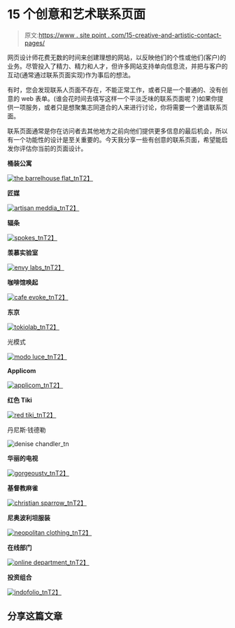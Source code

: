 # 15 个创意和艺术联系页面

> 原文:[https://www . site point . com/15-creative-and-artistic-contact-pages/](https://www.sitepoint.com/15-creative-and-artistic-contact-pages/)

网页设计师花费无数的时间来创建理想的网站，以反映他们的个性或他们(客户)的业务。尽管投入了精力、精力和人才，但许多网站支持单向信息流，并把与客户的互动(通常通过联系页面实现)作为事后的想法。

有时，您会发现联系人页面不存在，不能正常工作，或者只是一个普通的、没有创意的 web 表单。(谁会花时间去填写这样一个平淡乏味的联系页面呢？)如果你提供一项服务，或者只是想聚集志同道合的人来进行讨论，你将需要一个邀请联系页面。

联系页面通常是你在访问者去其他地方之前向他们提供更多信息的最后机会，所以有一个功能性的设计是至关重要的。今天我分享一些有创意的联系页面，希望能启发你评估你当前的页面设计。

**桶装公寓**

[![the barrelhouse flat_tn](../Images/9f3c3d44eb841478351f9c74205af7e0.png)T2】](http://thebarrelhouseflat.com/contact)

**匠媒**

[![artisan meddia_tn](../Images/42533b70e217b6be1763800e9981a220.png)T2】](http://www.artisanmedia.com/contact.php)

**辐条**

[![spokes_tn](../Images/c7753ee5e4321e479b0495dde2998d59.png)T2】](http://www.spokespedicabs.com/)

**羡慕实验室**

[![envy labs_tn](../Images/27bf11e3e34034e5a3fcf303452923ad.png)T2】](http://envylabs.com/contact/)

**咖啡馆唤起**

[![cafe evoke_tn](../Images/be068e7a45836317e249b156256d9ca9.png)T2】](http://cafeevoke.com/contact)

**东京**

[![tokiolab_tn](../Images/5902401ef201c0a286b04a1c50e6d1f6.png)T2】](http://www.tokiolab.it/#/)

光模式

[![modo luce_tn](../Images/eabd45c8c62983eadd58489abd1e67db.png)T2】](http://www.modoluce.com/#/contatti)

**Applicom**

[![applicom_tn](../Images/3881353114826a7cb49e31734a21a6dc.png)T2】](http://www.applicomhq.com/contact/)

**红色 Tiki**

[![red tiki_tn](../Images/d98209d74648be75d60e4ea49c499462.png)T2】](http://www.redtiki.com.au/contact)

丹尼斯·钱德勒

![denise chandler_tn](../Images/fb46d338cb2568490921d8f4ea577164.png)

**华丽的电视**

[![gorgeoustv_tn](../Images/9005000efff2cdf18815dfdccf841575.png)T2】](http://www.gorgeous.tv/main.php)

**基督教麻雀**

[![christian sparrow_tn](../Images/4f05652232dcf656d646d12c9cfdae94.png)T2】](http://http://christiansparrow.com/)

**尼奥波利坦服装**

[![neopolitan clothing_tn](../Images/fcc49a7843005dfa69eae44ecea65f4a.png)T2】](http://www.neopolitanclothing.com/contact/)

**在线部门**

[![online department_tn](../Images/c457a55677ebca0ce500614264b622ba.png)T2】](http://onlinedepartment.nl/#cases)

**投资组合**

[![indofolio_tn](../Images/d7119c88b12c548d2c720dce6391b2d4.png)T2】](http://www.indofolio.com/)

## 分享这篇文章